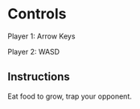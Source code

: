 # Controls

Player 1:
Arrow Keys

Player 2:
WASD

## Instructions

Eat food to grow, trap your opponent.